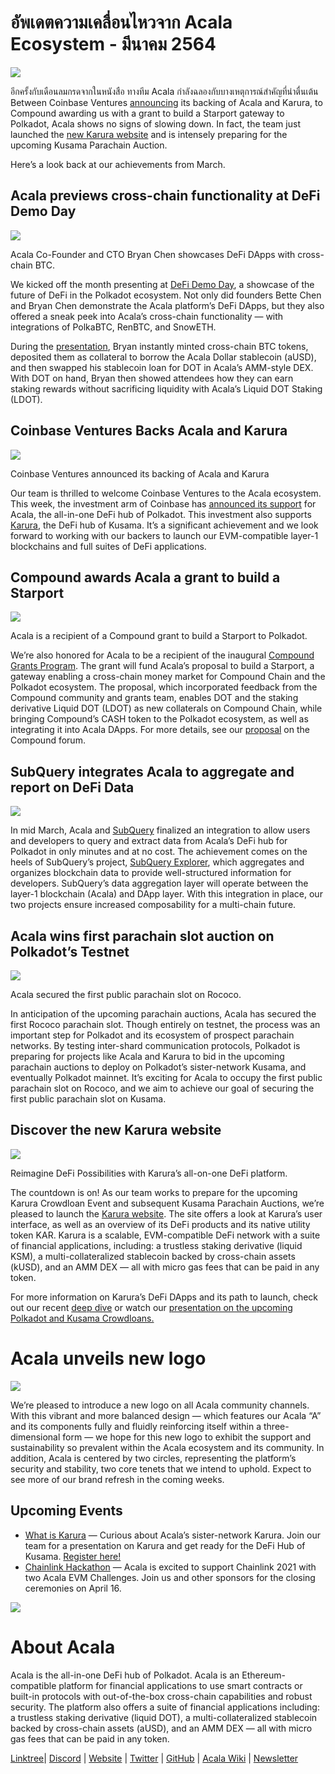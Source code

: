 # **อัพเดตความเคลื่อนไหวจาก Acala Ecosystem - มีนาคม 2564**

![](https://miro.medium.com/max/2800/1*QL98Lx2R1D7e10smue8TVA.png)

อีกครั้งกับเดือนลมกรดจากในหนังสือ ทางทีม Acala กำลังฉลองกับบางเหตุการณ์สำคัญที่น่าตื่นเต้น Between Coinbase Ventures [announcing](https://cointelegraph.com/news/coinbase-ventures-backing-defi-in-the-polkadot-ecosystem) its backing of Acala and Karura, to Compound awarding us with a grant to build a Starport gateway to Polkadot, Acala shows no signs of slowing down. In fact, the team just launched the [new Karura website](https://acala.network/karura) and is intensely preparing for the upcoming Kusama Parachain Auction.

Here’s a look back at our achievements from March.

## Acala previews cross-chain functionality at DeFi Demo Day

![](https://miro.medium.com/max/3296/1\*c4fdF6mopG5ARbae-ExJNA.png)

Acala Co-Founder and CTO Bryan Chen showcases DeFi DApps with cross-chain BTC.

We kicked off the month presenting at [DeFi Demo Day](https://www.crowdcast.io/e/defidemoday), a showcase of the future of DeFi in the Polkadot ecosystem. Not only did founders Bette Chen and Bryan Chen demonstrate the Acala platform’s DeFi DApps, but they also offered a sneak peek into Acala’s cross-chain functionality — with integrations of PolkaBTC, RenBTC, and SnowETH.

During the [presentation](https://www.crowdcast.io/e/defidemoday), Bryan instantly minted cross-chain BTC tokens, deposited them as collateral to borrow the Acala Dollar stablecoin (aUSD), and then swapped his stablecoin loan for DOT in Acala’s AMM-style DEX. With DOT on hand, Bryan then showed attendees how they can earn staking rewards without sacrificing liquidity with Acala’s Liquid DOT Staking (LDOT).

## Coinbase Ventures Backs Acala and Karura

![](https://miro.medium.com/max/2800/1\*3ZiFjMlC2kYxkx0L14gXLw.png)

Coinbase Ventures announced its backing of Acala and Karura

Our team is thrilled to welcome Coinbase Ventures to the Acala ecosystem. This week, the investment arm of Coinbase has [announced its support](https://cointelegraph.com/news/coinbase-ventures-backing-defi-in-the-polkadot-ecosystem) for Acala, the all-in-one DeFi hub of Polkadot. This investment also supports [Karura](https://acala.network/karura), the DeFi hub of Kusama. It’s a significant achievement and we look forward to working with our backers to launch our EVM-compatible layer-1 blockchains and full suites of DeFi applications.

## Compound awards Acala a grant to build a Starport

![](https://miro.medium.com/max/2800/1\*HBjTiYMXO8Vm4eIeSVPhzQ.png)

Acala is a recipient of a Compound grant to build a Starport to Polkadot.

We’re also honored for Acala to be a recipient of the inaugural [Compound Grants Program](https://medium.com/acalanetwork/acala-receives-compound-grant-to-connect-compound-chain-and-polkadot-via-acala-a055d391e94a). The grant will fund Acala’s proposal to build a Starport, a gateway enabling a cross-chain money market for Compound Chain and the Polkadot ecosystem. The proposal, which incorporated feedback from the Compound community and grants team, enables DOT and the staking derivative Liquid DOT (LDOT) as new collaterals on Compound Chain, while bringing Compound’s CASH token to the Polkadot ecosystem, as well as integrating it into Acala DApps. For more details, see our [proposal](https://www.comp.xyz/t/acala-x-compound-chain-gateway-to-polkadot/1349/10) on the Compound forum.

## SubQuery integrates Acala to aggregate and report on DeFi Data

![](https://miro.medium.com/max/2048/0\*mZSC0lvmD90nqFlz)

In mid March, Acala and [SubQuery](https://www.subquery.network/) finalized an integration to allow users and developers to query and extract data from Acala’s DeFi hub for Polkadot in only minutes and at no cost. The achievement comes on the heels of SubQuery’s project, [SubQuery Explorer](https://explorer.subquery.network/), which aggregates and organizes blockchain data to provide well-structured information for developers. SubQuery’s data aggregation layer will operate between the layer-1 blockchain (Acala) and DApp layer. With this integration in place, our two projects ensure increased composability for a multi-chain future.

## Acala wins first parachain slot auction on Polkadot’s Testnet

![](https://miro.medium.com/max/1528/0\*EzkXYOY9GjXZ3oiK)

Acala secured the first public parachain slot on Rococo.

In anticipation of the upcoming parachain auctions, Acala has secured the first Rococo parachain slot. Though entirely on testnet, the process was an important step for Polkadot and its ecosystem of prospect parachain networks. By testing inter-shard communication protocols, Polkadot is preparing for projects like Acala and Karura to bid in the upcoming parachain auctions to deploy on Polkadot’s sister-network Kusama, and eventually Polkadot mainnet. It’s exciting for Acala to occupy the first public parachain slot on Rococo, and we aim to achieve our goal of securing the first public parachain slot on Kusama.

## Discover the new Karura website

![](https://miro.medium.com/max/2816/0\*KVAVAiFZUNF\_fi\_K)

Reimagine DeFi Possibilities with Karura’s all-on-one DeFi platform.

The countdown is on! As our team works to prepare for the upcoming Karura Crowdloan Event and subsequent Kusama Parachain Auctions, we’re pleased to launch the [Karura website](https://acala.network/karura). The site offers a look at Karura’s user interface, as well as an overview of its DeFi products and its native utility token KAR. Karura is a scalable, EVM-compatible DeFi network with a suite of financial applications, including: a trustless staking derivative (liquid KSM), a multi-collateralized stablecoin backed by cross-chain assets (kUSD), and an AMM DEX — all with micro gas fees that can be paid in any token.

For more information on Karura’s DeFi DApps and its path to launch, check out our recent [deep dive](https://medium.com/acalanetwork/countdown-to-karura-a-deep-dive-on-the-defi-hub-of-kusama-410066fc1e1f) or watch our [presentation on the upcoming Polkadot and Kusama Crowdloans.](https://www.youtube.com/watch?v=qQuzRTsiJa4&t=115s)

# Acala unveils new logo

![](https://miro.medium.com/max/2072/0\*IGwkNLwEePOYWKrw)

We’re pleased to introduce a new logo on all Acala community channels. With this vibrant and more balanced design — which features our Acala “A” and its components fully and fluidly reinforcing itself within a three-dimensional form — we hope for this new logo to exhibit the support and sustainability so prevalent within the Acala ecosystem and its community. In addition, Acala is centered by two circles, representing the platform’s security and stability, two core tenets that we intend to uphold. Expect to see more of our brand refresh in the coming weeks.

## Upcoming Events

- [What is Karura](https://www.crowdcast.io/e/what-is-karura/register?utm_source=profile&utm_medium=profile_web&utm_campaign=profile) — Curious about Acala’s sister-network Karura. Join our team for a presentation on Karura and get ready for the DeFi Hub of Kusama. [Register here!](https://www.crowdcast.io/e/what-is-karura/register?utm_source=profile&utm_medium=profile_web&utm_campaign=profile)
- [Chainlink Hackathon](https://chain.link/hackathon) — Acala is excited to support Chainlink 2021 with two Acala EVM Challenges. Join us and other sponsors for the closing ceremonies on April 16.

![](https://miro.medium.com/max/2402/0\*vfld\_ERpJGvSAJnD.png)

# About Acala

Acala is the all-in-one DeFi hub of Polkadot. Acala is an Ethereum-compatible platform for financial applications to use smart contracts or built-in protocols with out-of-the-box cross-chain capabilities and robust security. The platform also offers a suite of financial applications including: a trustless staking derivative (liquid DOT), a multi-collateralized stablecoin backed by cross-chain assets (aUSD), and an AMM DEX — all with micro gas fees that can be paid in any token.

[Linktree](https://linktr.ee/acalanetwork)| [Discord](https://discord.gg/vdbFVCH) | [Website](https://acala.network/) | [Twitter](https://twitter.com/AcalaNetwork) | [GitHub](https://github.com/AcalaNetwork/Acala) | [Acala Wiki](https://github.com/AcalaNetwork/Acala/wiki) | [Newsletter](https://share.hsforms.com/1X9RxkXk-R62I0VNbATaDXw4h8qc)
